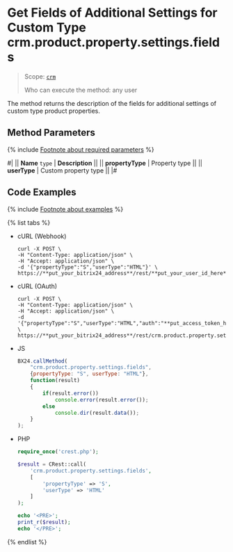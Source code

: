 # Get Fields of Additional Settings for Custom Type crm.product.property.settings.fields

> Scope: [`crm`](../../../scopes/permissions.md)
>
> Who can execute the method: any user

The method returns the description of the fields for additional settings of custom type product properties.

## Method Parameters

{% include [Footnote about required parameters](../../../../_includes/required.md) %}

#|
|| **Name**
`type` | **Description** ||
|| **propertyType** | Property type ||
|| **userType** | Custom property type ||
|#

## Code Examples

{% include [Footnote about examples](../../../../_includes/examples.md) %}

{% list tabs %}

- cURL (Webhook)

    ```http
    curl -X POST \
    -H "Content-Type: application/json" \
    -H "Accept: application/json" \
    -d '{"propertyType":"S","userType":"HTML"}' \
    https://**put_your_bitrix24_address**/rest/**put_your_user_id_here**/**put_your_webhook_here**/crm.product.property.settings.fields
   ```

- cURL (OAuth)

    ```http
    curl -X POST \
    -H "Content-Type: application/json" \
    -H "Accept: application/json" \
    -d '{"propertyType":"S","userType":"HTML","auth":"**put_access_token_here**"}' \
    https://**put_your_bitrix24_address**/rest/crm.product.property.settings.fields
    ```

- JS

    ```js
    BX24.callMethod(
        "crm.product.property.settings.fields",
        {propertyType: "S", userType: "HTML"},
        function(result)
        {
            if(result.error())
                console.error(result.error());
            else
                console.dir(result.data());
        }
    );
    ```

- PHP

    ```php
    require_once('crest.php');

    $result = CRest::call(
        'crm.product.property.settings.fields',
        [
            'propertyType' => 'S',
            'userType' => 'HTML'
        ]
    );

    echo '<PRE>';
    print_r($result);
    echo '</PRE>';
    ```

{% endlist %}